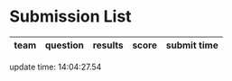 # Submission List
team    | question  | results  | score | submit time
------|-----:|-----:| ----:|-----


update time: 14:04:27.54 
